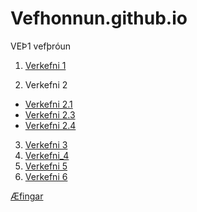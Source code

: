 # Vefhonnun.github.io
VEÞ1 vefþróun

1. [Verkefni 1](Verkefni_1)

2. Verkefni 2
  * [Verkefni 2.1](Verkefni_2/verkefni-2.1)
  * [Verkefni 2.3](Verkefni_2/verkefni-23)
  * [Verkefni 2.4](Verkefni_2/verkefni-24)
 3. [Verkefni 3](Verkefni_3)
 3. [Verkefni_4](Verkefni_4)
 3. [Verkefni 5](Verkefni_5)
 3. [Verkefni 6](Verkefni_6)

[Æfingar](Æfingar)
